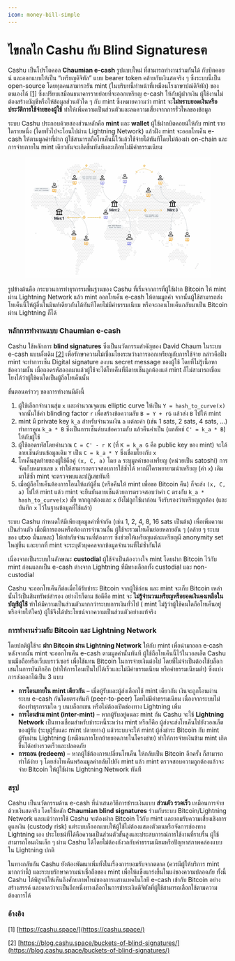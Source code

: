 ```yaml
---
icon: money-bill-simple
---
```


# ไขกลไก Cashu กับ Blind Signaturesฅ

Cashu เป็นโปรโตคอล **Chaumian e‑cash** รูปแบบใหม่ ที่สามารถทำงานร่วมกันได้ กับบิตคอยน์ และออกแบบให้เป็น “เหรียญดิจิทัล” แบบ bearer token คล้ายกับเงินสดจริง ๆ ซึ่งระบบนี้เป็น open-source โดยทุกคนสามารถรัน mint (ในบริบทนี้ทำหน้าที่เหมือนโรงกษาปณ์ดิจิทัล) ของตนเองได้ [\[1\]](https://cashu.space/) ซึ่งเปรียบเสมือนธนาคารรายย่อยที่จะออกเหรียญ e-cash ให้กับผู้ฝากเงิน ผู้ใช้งานไม่ต้องสร้างบัญชีหรือให้ข้อมูลส่วนตัวใด ๆ กับ mint ซึ่งหมายความว่า mint จะ**ไม่ทราบยอดเงินหรือประวัติการใช้จ่ายของผู้ใช้** ทำให้เพิ่มความเป็นส่วนตัวและลดความเสี่ยงจากการรั่วไหลของข้อมูล&#x20;

ระบบ Cashu ประกอบด้วยสองส่วนหลักคือ **mint** และ **wallet** ผู้ใช้ฝากบิตคอยน์ให้กับ mint รายใดรายหนึ่ง (โดยทั่วไปจะโอนไปผ่าน Lightning Network) แล้วฝั่ง mint จะออกโทเค็น e-cash ให้ตามมูลค่าที่ฝาก ผู้ใช้สามารถถือโทเค็นนี้ไว้แล้วใช้จ่ายได้ทันทีโดยไม่ต้องผ่า on-chain และการจ่ายภายใน mint เดียวกันจะเกิดขึ้นทันทีและเกือบไม่มีค่าธรรมเนียม

<figure><img src="../.gitbook/assets/image.png" alt=""><figcaption></figcaption></figure>

รูปข้างต้นคือ กระบวนการทำธุรกรรมพื้นฐานของ Cashu  ที่เริ่มจากการที่ผู้ใช้ฝาก Bitcoin ให้ mint ผ่าน Lightning Network แล้ว mint ออกโทเค็น e‑cash ให้ตามมูลค่า จากนั้นผู้ใช้สามารถส่งโทเค็นนี้ให้ผู้อื่นในมินท์เดียวกันได้ทันทีโดยไม่มีค่าธรรมเนียม หรือจะถอนโทเค็นกลับมาเป็น Bitcoin ผ่าน Lightning ก็ได้

### หลักการทำงานแบบ Chaumian e‑cash

Cashu ใช้หลักการ **blind signatures** ซึ่งเป็นนวัตกรรมสำคัญของ David Chaum ในระบบ e-cash แบบดั้งเดิม [\[2\]](https://blog.cashu.space/buckets-of-blind-signatures/) เพื่อรักษาความไม่เชื่อมโยงระหว่างการออกเหรียญกับการใช้จ่าย กล่าวคือฝั่ง mint จะทำการเซ็น Digital signature ลงบน secret message ของผู้ใช้ โดยที่ไม่รู้เนื้อหาข้อความนั้น เมื่อถอดรหัสออกมาแล้วผู้ใช้จะได้โทเค็นที่มีลายเซ็นถูกต้องแต่ mint ก็ไม่สามารถเชื่อมโยงได้ว่าผู้ใช้คนใดเป็นผู้ถือโทเค็นนั้น

ขั้นตอนคร่าวๆ ของการทำงานมีดังนี้

1. ผู้ใช้เลือกจำนวนสุ่ม `x` และคำนวณจุดบน elliptic curve ให้เป็น `Y = hash_to_curve(x)` จากนั้นใช้ค่า blinding factor `r` เพื่อสร้างข้อความลับ `B = Y + rG` แล้วส่ง `B` ไปให้ mint
2. mint มี private key `k_a` สำหรับจำนวนเงิน `a` แต่ละค่า (เช่น 1 sats, 2 sats, 4 sats, …) ทำการคูณ `k_a * B` ซึ่งเป็นการเซ็นต์บนข้อความลับ แล้วคืนค่าเป็น (ผลลัพธ์ `C' = k_a * B`) ให้กับผู้ใช้
3. ผู้ใช้ถอดรหัสโดยคำนวณ `C = C' - r K` (ที่ `K = k_a G` คือ public key ของ mint) จะได้ลายเซ็นต์บนข้อมูลเดิม `Y` เป็น `C = k_a * Y` ซึ่งเชื่อมโยงกับ `x`
4. โทเค็นสุดท้ายของผู้ใช้คือคู่ `(x, C, a)` โดย `a` ระบุมูลค่าของเหรียญ (หน่วยเป็น satoshi) การจัดเก็บหมายเลข `x` ทำให้สามารถตรวจสอบการใช้ซ้ำได้ หากมีใครพยายามนำเหรียญ (ค่า `x`) เดิมมาใช้ซ้ำ mint จะตรวจพบและปฏิเสธทันที
5. เมื่อผู้ถือโทเค็นต้องการโอนให้แก่ผู้อื่น (หรือคืนให้ mint เพื่อขอ Bitcoin คืน) ก็จะส่ง `(x, C, a)` ไปให้ mint แล้ว mint จะยืนยันลายเซ็นด้วยการตรวจสอบว่าค่า `C` ตรงกับ `k_a * hash_to_curve(x)` มั้ย หากถูกต้องและ `x` ยังไม่ถูกใช้มาก่อน จึงรับรองว่าเหรียญถูกต้อง (และบันทึก `x` ไว้ในฐานข้อมูลที่ใช้แล้ว)

ระบบ Cashu กำหนดให้มีเพียงชุดมูลค่าที่จำกัด (เช่น 1, 2, 4, 8, 16 sats เป็นต้น) เพื่อเพิ่มความเป็นส่วนตัว เมื่อมีการถอนหรือต้องการจำนวนอื่น ผู้ใช้จะรวมโทเค็นย่อยหลายอัน ๆ (คล้าย ๆ ระบบของ utxo นั่นแหละ) ให้เท่ากับจำนวนที่ต้องการ ซึ่งช่วยให้เหรียญแต่ละเหรียญมี anonymity set ใหญ่ขึ้น และยากที่ mint จะระบุตัวบุคคลจากข้อมูลจำนวนที่ไม่ซ้ำกันได้

เนื่องจากเป็นระบบในลักษณะ **custodial** ผู้ใช้จำเป็นต้องวางใจ mint โดยฝาก Bitcoin ไว้กับ mint ก่อนแลกเป็น e-cash ต่างจาก Lightning ที่มีทางเลือกทั้ง custodial และ non-custodial&#x20;

Cashu จะออกโทเค็นก็ต่อเมื่อได้รับชำระ Bitcoin จากผู้ใช้ก่อน และ mint จะเก็บ Bitcoin เหล่านั้นไว้เป็นสินทรัพย์สำรอง อย่างไรก็ตาม ข้อดีคือ mint จะ **ไม่รู้จำนวนเหรียญหรือยอดเงินคงเหลือในบัญชีผู้ใช้** ทำให้มีความเป็นส่วนตัวมากกว่าระบบการเงินทั่วไป ( mint ไม่รู้ว่าผู้ใช้คนใดถือโทเค็นอยู่หรือจ่ายให้ใคร) ผู้ใช้จึงได้ประโยชน์จากความเป็นส่วนตัวอย่างแท้จริง

### การทำงานร่วมกับ Bitcoin และ Lightning Network

โดยปกติผู้ใช้จะ **ฝาก Bitcoin ผ่าน Lightning Network** ให้กับ mint เพื่อนำมาออก e‑cash หลังจากนั้น mint จะออกโทเค็น e-cash ตามมูลค่านั้นทันที ผู้ใช้ถือโทเค็นนี้ไว้ในวอลเล็ต Cashu บนมือถือหรือเว็บเบราว์เซอร์ เพื่อใช้แทน Bitcoin ในการจ่ายเงินต่อไป โดยที่ไม่จำเป็นต้องใช้บล็อกเชนในการบันทึกอีก (ทำให้การโอนเป็นไปได้เร็วและไม่มีค่าธรรมเนียม หรือค่าธรรมเนียมต่ำ) ซึ่งแบ่งการส่งออกได้เป็น 3 แบบ

* **การโอนภายใน mint เดียวกัน** – เมื่อผู้รับและผู้ส่งเลือกใช้ mint เดียวกัน เงินจะถูกโอนผ่านระบบ e-cash กันโดยตรงทันที (peer-to-peer) โดยไม่มีค่าธรรมเนียม เนื่องจากระบบไม่ต้องทำธุรกรรมใด ๆ บนบล็อกเชน หรือไม่ต้องเปิดช่องทาง Lightning เพิ่ม
* **การโอนข้าม mint (inter-mint)** – หากผู้รับอยู่คนละ mint กัน Cashu จะใช้ **Lightning Network** เป็นทางเชื่อมสำหรับชำระหนี้ระหว่าง mint หรือก็คือ ผู้ส่งจะส่งโทเค็นไปยังวอลเล็ตของผู้รับ (ระบุผู้รับและ mint ปลายทาง) แล้วระบบจะให้ mint ผู้ส่งชำระ Bitcoin กับ mint ผู้รับผ่าน Lightning (เหมือนการโยกย้ายยอดภายในโครงข่าย) ทำให้การจ่ายเงินข้าม mint เกิดขึ้นได้อย่างรวดเร็วและปลอดภัย
* **การถอน (redeem)** – หากผู้ใช้ต้องการเปลี่ยนโทเค็น ให้กลับเป็น Bitcoin อีกครั้ง ก็สามารถทำได้ง่าย ๆ โดยส่งโทเค็นพร้อมมูลค่ากลับไปยัง mint แล้ว mint ตรวจสอบความถูกต้องแล้วจะจ่าย Bitcoin ให้ผู้ใช้ผ่าน Lightning Network ทันที

### สรุป

Cashu เป็นนวัตกรรมด้าน e-cash ที่นำเสนอวิธีการชำระเงินแบบ **ส่วนตัว รวดเร็ว** เหมือนการจ่ายด้วยเงินสดจริง โดยใช้หลัก **Chaumian blind signatures** ร่วมกับระบบ Bitcoin/Lightning Network และแม้ว่าการใช้ Cashu จะต้องฝาก Bitcoin ไว้กับ mint และยอมรับความเสี่ยงเชิงการดูแลเงิน (custody risk) แต่ระบบก็ออกแบบให้ผู้ใช้ไม่ต้องแสดงตัวตนหรือจัดการช่องทาง Lightning เอง ประโยชน์ที่ได้คือความเป็นส่วนตัวขั้นสูงและประสบการณ์การใช้งานที่ราบรื่น ผู้ใช้สามารถโอนเงินเล็ก ๆ ผ่าน Cashu ได้โดยไม่ต้องกังวลกับค่าธรรมเนียมหรือปัญหาสภาพคล่องแบบใน Lightning ปกติ

ในทางกลับกัน Cashu ยังต้องพัฒนาเพิ่มทั้งในเรื่องการยอมรับจากตลาด (ควรมีผู้ให้บริการ mint มากกว่านี้) และระบบรักษาความน่าเชื่อถือของ mint เพื่อให้แข็งแกร่งขึ้นในแง่ของความปลอดภัย ทั้งนี้ Cashu ได้พิสูจน์ให้เห็นถึงศักยภาพใหม่ของการผสานเทคโนโลยี e-cash เข้ากับ Bitcoin อย่างสร้างสรรค์ และคาดว่าจะเป็นอีกหนึ่งทางเลือกในการชำระเงินดิจิทัลที่ผู้ใช้สามารถเลือกใช้ตามความต้องการได้

### อ้างอิง

\[1] [https://cashu.space/](https://cashu.space/)

\[2] [https://blog.cashu.space/buckets-of-blind-signatures/](https://blog.cashu.space/buckets-of-blind-signatures/)
